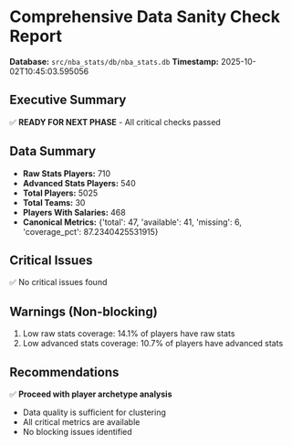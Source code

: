 # Comprehensive Data Sanity Check Report

**Database:** `src/nba_stats/db/nba_stats.db`
**Timestamp:** 2025-10-02T10:45:03.595056

## Executive Summary

✅ **READY FOR NEXT PHASE** - All critical checks passed

## Data Summary

- **Raw Stats Players:** 710
- **Advanced Stats Players:** 540
- **Total Players:** 5025
- **Total Teams:** 30
- **Players With Salaries:** 468
- **Canonical Metrics:** {'total': 47, 'available': 41, 'missing': 6, 'coverage_pct': 87.2340425531915}

## Critical Issues

✅ No critical issues found

## Warnings (Non-blocking)

1. Low raw stats coverage: 14.1% of players have raw stats
2. Low advanced stats coverage: 10.7% of players have advanced stats

## Recommendations

✅ **Proceed with player archetype analysis**
- Data quality is sufficient for clustering
- All critical metrics are available
- No blocking issues identified
